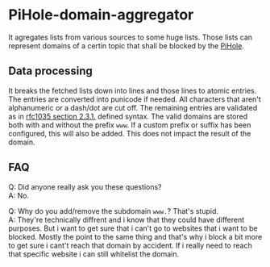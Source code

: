 # PiHole-domain-aggregator
It agregates lists from various sources to some huge lists.
Those lists can represent domains of a certin topic that shall be blocked by the [PiHole](https://pi-hole.net/).

## Data processing
It breaks the fetched lists down into lines and those lines to atomic entries.
The entries are converted into punicode if needed.
All characters that aren't alphanumeric or a dash/dot are cut off.
The remaining entries are validated as in [rfc1035 section 2.3.1.](https://datatracker.ietf.org/doc/html/rfc1035#section-2.3.1) defined syntax.
The valid domains are stored both with and without the prefix `www`. If a custom prefix or suffix has been configured, this will also be added. This does not impact the result of the domain.

## FAQ

Q: Did anyone really ask you these questions?</br>
A: No.

Q: Why do you add/remove the subdomain `www.`? That's stupid.</br>
A: They're technically diffrent and i know that they could have different purposes. But i want to get sure that i can't go to websites that i want to be blocked. Mostly the point to the same thing and that's why i block a bit more to get sure i cant't reach that domain by accident. If i really need to reach that specific website i can still whitelist the domain.